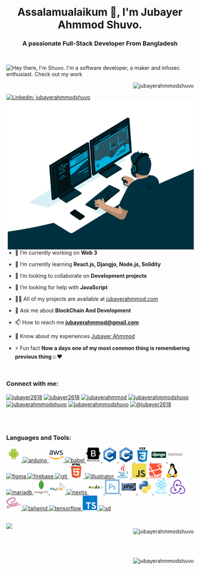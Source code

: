 <h1 align="center">Assalamualaikum 👋, I'm Jubayer Ahmmod Shuvo.</h1>


<h3 align="center">A passionate Full-Stack Developer From Bangladesh</h3>

<!-- <h4 align="center">Student Of Daffodil International University</h4> -->
<br>

![Hey there, I'm Shuvo. I'm a software developer, a maker and infosec enthusiast. Check out my work](https://github.com/CyrisXD/CyrisXD/raw/master/header.gif)

<p align="right"> <img src="https://komarev.com/ghpvc/?username=jubayerahmmodshuvo&label=Profile%20views&color=0e75b6&style=flat" alt="jubayerahmmodshuvo" /> </p>

<!-- <p align="left"> <a href="https://twitter.com/jubayerahmmod" target="blank"><img src="https://img.shields.io/twitter/follow/jubayerahmmod?logo=twitter&style=for-the-badge" alt="jubayerahmmod" /></a></p> -->

[![Linkedin: jubayerahmmodshuvo](https://img.shields.io/badge/-jubayerahmmodshuvo-blue?style=flat-square&logo=Linkedin&logoColor=white&link=https://www.linkedin.com/in/jubayerahmmodshuvo/)](https://www.linkedin.com/in/jubayerahmmodshuvo/)
<img align="right" alt="GIF" src="https://github.com/JubayerAhmmodShuvo/JubayerAhmmodShuvo/blob/main/code.gif?raw=true" width="500" height="400" />



- 🔭 I’m currently working on **Web 3**

- 🌱 I’m currently learning **React.js, Djangjo, Node.js, Solidity**

- 👯 I’m looking to collaborate on **Development projects**

- 🤝 I’m looking for help with **JavaScript**

- 👨‍💻 All of my projects are available at [jubayerahmmod.com](jubayerahmmod.com)

- 💬 Ask me about **BlockChain And Development**

- 📫 How to reach me **jubayerahmmod@gmail.com**

- 📄 Know about my experiences [Jubayer Ahmmod](https://drive.google.com/file/d/1wk24BBIEaTF07mSRSVRzmTdwn2dkwZw7/view?usp=sharing)

- ⚡ Fun fact **Now a days one of my most common thing is remembering previous thing☺❤**

<br>



<h3 align="left">Connect with me:</h3>
<p align="left">
<a href="https://codepen.io/jubayer2618" target="blank"><img align="center" src="https://raw.githubusercontent.com/rahuldkjain/github-profile-readme-generator/master/src/images/icons/Social/codepen.svg" alt="jubayer2618" height="30" width="40" /></a>
<a href="https://dev.to/jubayer2618" target="blank"><img align="center" src="https://cdn.jsdelivr.net/npm/simple-icons@3.0.1/icons/dev-dot-to.svg" alt="jubayer2618" height="30" width="40" /></a>
<a href="https://twitter.com/jubayerahmmod" target="blank"><img align="center" src="https://raw.githubusercontent.com/rahuldkjain/github-profile-readme-generator/master/src/images/icons/Social/twitter.svg" alt="jubayerahmmod" height="30" width="40" /></a>
<a href="https://linkedin.com/in/jubayerahmmodshuvo" target="blank"><img align="center" src="https://raw.githubusercontent.com/rahuldkjain/github-profile-readme-generator/master/src/images/icons/Social/linked-in-alt.svg" alt="jubayerahmmodshuvo" height="30" width="40" /></a>
<a href="https://fb.com/jubayerahmmodshuvo" target="blank"><img align="center" src="https://raw.githubusercontent.com/rahuldkjain/github-profile-readme-generator/master/src/images/icons/Social/facebook.svg" alt="jubayerahmmodshuvo" height="30" width="40" /></a>
<a href="https://instagram.com/jubayerahmmodshuvo" target="blank"><img align="center" src="https://raw.githubusercontent.com/rahuldkjain/github-profile-readme-generator/master/src/images/icons/Social/instagram.svg" alt="jubayerahmmodshuvo" height="30" width="40" /></a>
<a href="https://medium.com/@jubayer2618" target="blank"><img align="center" src="https://raw.githubusercontent.com/rahuldkjain/github-profile-readme-generator/master/src/images/icons/Social/medium.svg" alt="@jubayer2618" height="30" width="40" /></a>
</p>
<br>
<br>

<h3 align="left">Languages and Tools:</h3>
<p align="left"> <a href="https://developer.android.com" target="_blank"> <img src="https://raw.githubusercontent.com/devicons/devicon/master/icons/android/android-original-wordmark.svg" alt="android" width="40" height="40"/> </a> <a href="https://www.arduino.cc/" target="_blank"> <img src="https://cdn.worldvectorlogo.com/logos/arduino-1.svg" alt="arduino" width="40" height="40"/> </a> <a href="https://aws.amazon.com" target="_blank"> <img src="https://raw.githubusercontent.com/devicons/devicon/master/icons/amazonwebservices/amazonwebservices-original-wordmark.svg" alt="aws" width="40" height="40"/> </a> <a href="https://babeljs.io/" target="_blank"> <img src="https://www.vectorlogo.zone/logos/babeljs/babeljs-icon.svg" alt="babel" width="40" height="40"/> </a> <a href="https://getbootstrap.com" target="_blank"> <img src="https://raw.githubusercontent.com/devicons/devicon/master/icons/bootstrap/bootstrap-plain-wordmark.svg" alt="bootstrap" width="40" height="40"/> </a> <a href="https://www.cprogramming.com/" target="_blank"> <img src="https://raw.githubusercontent.com/devicons/devicon/master/icons/c/c-original.svg" alt="c" width="40" height="40"/> </a> <a href="https://www.w3schools.com/cpp/" target="_blank"> <img src="https://raw.githubusercontent.com/devicons/devicon/master/icons/cplusplus/cplusplus-original.svg" alt="cplusplus" width="40" height="40"/> </a> <a href="https://www.w3schools.com/css/" target="_blank"> <img src="https://raw.githubusercontent.com/devicons/devicon/master/icons/css3/css3-original-wordmark.svg" alt="css3" width="40" height="40"/> </a> <a href="https://www.djangoproject.com/" target="_blank"> <img src="https://raw.githubusercontent.com/devicons/devicon/master/icons/django/django-original.svg" alt="django" width="40" height="40"/> </a> <a href="https://expressjs.com" target="_blank"> <img src="https://raw.githubusercontent.com/devicons/devicon/master/icons/express/express-original-wordmark.svg" alt="express" width="40" height="40"/> </a> <a href="https://www.figma.com/" target="_blank"> <img src="https://www.vectorlogo.zone/logos/figma/figma-icon.svg" alt="figma" width="40" height="40"/> </a> <a href="https://firebase.google.com/" target="_blank"> <img src="https://www.vectorlogo.zone/logos/firebase/firebase-icon.svg" alt="firebase" width="40" height="40"/> </a> <a href="https://git-scm.com/" target="_blank"> <img src="https://www.vectorlogo.zone/logos/git-scm/git-scm-icon.svg" alt="git" width="40" height="40"/> </a> <a href="https://www.w3.org/html/" target="_blank"> <img src="https://raw.githubusercontent.com/devicons/devicon/master/icons/html5/html5-original-wordmark.svg" alt="html5" width="40" height="40"/> </a> <a href="https://www.adobe.com/in/products/illustrator.html" target="_blank"> <img src="https://www.vectorlogo.zone/logos/adobe_illustrator/adobe_illustrator-icon.svg" alt="illustrator" width="40" height="40"/> </a> <a href="https://www.java.com" target="_blank"> <img src="https://raw.githubusercontent.com/devicons/devicon/master/icons/java/java-original.svg" alt="java" width="40" height="40"/> </a> <a href="https://developer.mozilla.org/en-US/docs/Web/JavaScript" target="_blank"> <img src="https://raw.githubusercontent.com/devicons/devicon/master/icons/javascript/javascript-original.svg" alt="javascript" width="40" height="40"/> </a> <a href="https://laravel.com/" target="_blank"> <img src="https://raw.githubusercontent.com/devicons/devicon/master/icons/laravel/laravel-plain-wordmark.svg" alt="laravel" width="40" height="40"/> </a> <a href="https://www.linux.org/" target="_blank"> <img src="https://raw.githubusercontent.com/devicons/devicon/master/icons/linux/linux-original.svg" alt="linux" width="40" height="40"/> </a> <a href="https://mariadb.org/" target="_blank"> <img src="https://www.vectorlogo.zone/logos/mariadb/mariadb-icon.svg" alt="mariadb" width="40" height="40"/> </a> <a href="https://www.mongodb.com/" target="_blank"> <img src="https://raw.githubusercontent.com/devicons/devicon/master/icons/mongodb/mongodb-original-wordmark.svg" alt="mongodb" width="40" height="40"/> </a> <a href="https://www.mysql.com/" target="_blank"> <img src="https://raw.githubusercontent.com/devicons/devicon/master/icons/mysql/mysql-original-wordmark.svg" alt="mysql" width="40" height="40"/> </a> <a href="https://nextjs.org/" target="_blank"> <img src="https://cdn.worldvectorlogo.com/logos/nextjs-3.svg" alt="nextjs" width="40" height="40"/> </a> <a href="https://nodejs.org" target="_blank"> <img src="https://raw.githubusercontent.com/devicons/devicon/master/icons/nodejs/nodejs-original-wordmark.svg" alt="nodejs" width="40" height="40"/> </a> <a href="https://www.photoshop.com/en" target="_blank"> <img src="https://raw.githubusercontent.com/devicons/devicon/master/icons/photoshop/photoshop-line.svg" alt="photoshop" width="40" height="40"/> </a> <a href="https://www.php.net" target="_blank"> <img src="https://raw.githubusercontent.com/devicons/devicon/master/icons/php/php-original.svg" alt="php" width="40" height="40"/> </a> <a href="https://www.python.org" target="_blank"> <img src="https://raw.githubusercontent.com/devicons/devicon/master/icons/python/python-original.svg" alt="python" width="40" height="40"/> </a> <a href="https://reactjs.org/" target="_blank"> <img src="https://raw.githubusercontent.com/devicons/devicon/master/icons/react/react-original-wordmark.svg" alt="react" width="40" height="40"/> </a> <a href="https://redux.js.org" target="_blank"> <img src="https://raw.githubusercontent.com/devicons/devicon/master/icons/redux/redux-original.svg" alt="redux" width="40" height="40"/> </a> <a href="https://sass-lang.com" target="_blank"> <img src="https://raw.githubusercontent.com/devicons/devicon/master/icons/sass/sass-original.svg" alt="sass" width="40" height="40"/> </a> <a href="https://tailwindcss.com/" target="_blank"> <img src="https://www.vectorlogo.zone/logos/tailwindcss/tailwindcss-icon.svg" alt="tailwind" width="40" height="40"/> </a> <a href="https://www.tensorflow.org" target="_blank"> <img src="https://www.vectorlogo.zone/logos/tensorflow/tensorflow-icon.svg" alt="tensorflow" width="40" height="40"/> </a> <a href="https://www.typescriptlang.org/" target="_blank"> <img src="https://raw.githubusercontent.com/devicons/devicon/master/icons/typescript/typescript-original.svg" alt="typescript" width="40" height="40"/> </a> <a href="https://www.adobe.com/products/xd.html" target="_blank"> <img src="https://cdn.worldvectorlogo.com/logos/adobe-xd.svg" alt="xd" width="40" height="40"/> </a> </p>

 <br>
<a href="https://github.com/JubayerAhmmodShuvo">
  <img align="left" src="https://github-readme-stats.vercel.app/api/top-langs/?username=JubayerAhmmodShuvo&theme=default&hide_langs_below=1" />
</a>

<p>&nbsp;<img align="right" src="https://github-readme-stats.vercel.app/api?username=jubayerahmmodshuvo&show_icons=true&locale=en" alt="jubayerahmmodshuvo" /></p>


<br>
<br>



<p><img  align="right"  src="https://github-readme-streak-stats.herokuapp.com/?user=jubayerahmmodshuvo&" alt="jubayerahmmodshuvo" /></p>
